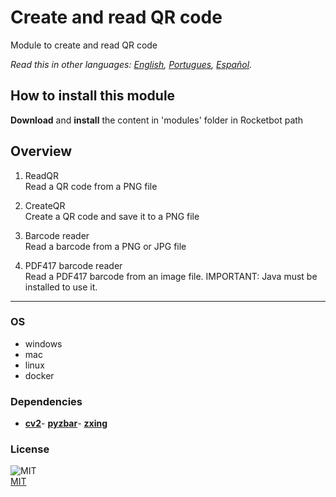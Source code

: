 # Create and read QR code
  
Module to create and read QR code  

*Read this in other languages: [English](README.md), [Portugues](README.pr.md), [Español](README.es.md).*

## How to install this module
  
__Download__ and __install__ the content in 'modules' folder in Rocketbot path  

## Overview

1. ReadQR  
Read a QR code from a PNG file

2. CreateQR  
Create a QR code and save it to a PNG file

3. Barcode reader  
Read a barcode from a PNG or JPG file

4. PDF417 barcode reader  
Read a PDF417 barcode from an image file. IMPORTANT: Java must be installed to use it.  




----
### OS

- windows
- mac
- linux
- docker

### Dependencies
- [**cv2**](https://pypi.org/project/cv2/)- [**pyzbar**](https://pypi.org/project/pyzbar/)- [**zxing**](https://pypi.org/project/zxing/)
### License
  
![MIT](https://camo.githubusercontent.com/107590fac8cbd65071396bb4d04040f76cde5bde/687474703a2f2f696d672e736869656c64732e696f2f3a6c6963656e73652d6d69742d626c75652e7376673f7374796c653d666c61742d737175617265)  
[MIT](http://opensource.org/licenses/mit-license.ph)